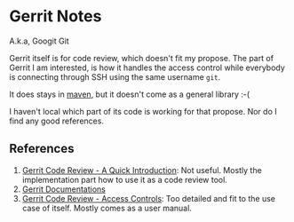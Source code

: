 # Gerrit Notes

A.k.a, Googit Git

Gerrit itself is for code review, which doesn't fit my propose. The part of Gerrit I am interested, is how it handles the access control while everybody is connecting through SSH using the same username `git`.

It does stays in [maven](https://mvnrepository.com/artifact/com.google.gerrit), but it doesn't come as a general library :-(

I haven't local which part of its code is working for that propose. Nor do I find any good references.

## References

1. [Gerrit Code Review - A Quick Introduction](https://review.openstack.org/Documentation/intro-quick.html): Not useful. Mostly the implementation part how to use it as a code review tool.
1. [Gerrit Documentations](https://gerrit-documentation.storage.googleapis.com/Documentation/2.14.5.1/index.html)
1. [Gerrit Code Review - Access Controls](https://review.openstack.org/Documentation/access-control.html): Too detailed and fit to the use case of itself. Mostly comes as a user manual.
